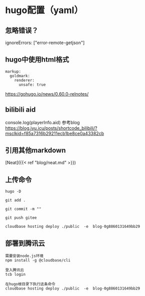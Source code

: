 # hugo配置（yaml）

## 忽略错误？
ignoreErrors: ["error-remote-getjson"]

## hugo中使用html格式
~~~
markup:
  goldmark:
    renderer:
      unsafe: true
~~~

https://gohugo.io/news/0.60.0-relnotes/

## bilibili aid
console.log(playerInfo.aid)
参考blog
https://blog.iyu.icu/posts/shortcode_bilibili/?msclkid=f85a7316b29211ecb1be8ce0a43382cb

## 引用其他markdown
[Neat]({{< ref "blog/neat.md" >}})



## 上传命令

~~~
hugo -D

git add .

git commit -m ""

git push gitee

cloudbase hosting deploy ./public  -e  blog-0g8860131649bb29
~~~






## 部署到腾讯云

~~~shell
需要安装node.js环境
npm install -g @cloudbase/cli

登入腾讯云
tcb login

在hugo根目录下执行这条命令
cloudbase hosting deploy ./public  -e  blog-0g8860131649bb29
~~~

